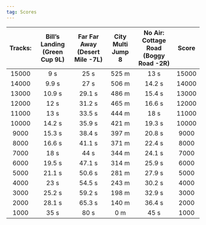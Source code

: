 ```yaml
---
tag: Scores
---
```

Tracks: | Bill’s Landing (Green Cup 9L) | Far Far Away (Desert Mile -7L) | City Multi Jump 8 | No Air: Cottage Road (Boggy Road -2R) | Score  
:--: | :--: | :--: | :--: | :--:  | :--:   
15000 | 9 s | 25 s | 525 m | 13 s | 15000  
14000 | 9.9 s | 27 s | 506 m | 14.2 s | 14000  
13000 | 10.9 s | 29.1 s | 486 m | 15.4 s | 13000  
12000 | 12 s | 31.2 s | 465 m | 16.6 s | 12000  
11000 | 13 s | 33.5 s | 444 m | 18 s | 11000  
10000 | 14.2 s | 35.9 s | 421 m | 19.3 s | 10000  
9000 | 15.3 s | 38.4 s | 397 m | 20.8 s | 9000  
8000 | 16.6 s | 41.1 s | 371 m | 22.4 s | 8000  
7000 | 18 s | 44 s | 344 m | 24.1 s | 7000  
6000 | 19.5 s | 47.1 s | 314 m | 25.9 s | 6000  
5000 | 21.1 s | 50.6 s | 281 m | 27.9 s | 5000  
4000 | 23 s | 54.5 s | 243 m | 30.2 s | 4000  
3000 | 25.2 s | 59.2 s | 198 m | 32.9 s | 3000  
2000 | 28.1 s | 65.3 s | 140 m | 36.4 s | 2000  
1000 | 35 s | 80 s | 0 m | 45 s | 1000  
